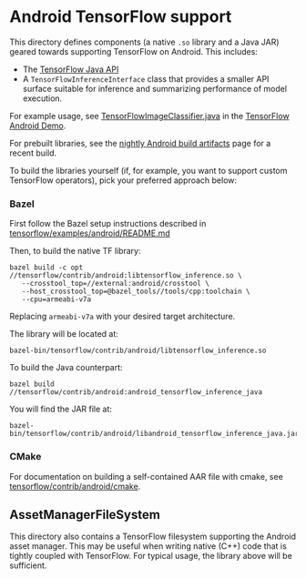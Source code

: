 # Android TensorFlow support

This directory defines components (a native `.so` library and a Java JAR)
geared towards supporting TensorFlow on Android. This includes:

- The [TensorFlow Java API](../../java/README.md)
- A `TensorFlowInferenceInterface` class that provides a smaller API
  surface suitable for inference and summarizing performance of model execution.

For example usage, see [TensorFlowImageClassifier.java](../../examples/android/src/org/tensorflow/demo/TensorFlowImageClassifier.java)
in the [TensorFlow Android Demo](../../examples/android).

For prebuilt libraries, see the
[nightly Android build artifacts](https://ci.tensorflow.org/view/Nightly/job/nightly-android/)
page for a recent build.

To build the libraries yourself (if, for example, you want to support custom
TensorFlow operators), pick your preferred approach below:

### Bazel

First follow the Bazel setup instructions described in
[tensorflow/examples/android/README.md](../../examples/android/README.md)

Then, to build the native TF library:

```
bazel build -c opt //tensorflow/contrib/android:libtensorflow_inference.so \
   --crosstool_top=//external:android/crosstool \
   --host_crosstool_top=@bazel_tools//tools/cpp:toolchain \
   --cpu=armeabi-v7a
```

Replacing `armeabi-v7a` with your desired target architecture.

The library will be located at:

```
bazel-bin/tensorflow/contrib/android/libtensorflow_inference.so
```

To build the Java counterpart:

```
bazel build //tensorflow/contrib/android:android_tensorflow_inference_java
```

You will find the JAR file at:

```
bazel-bin/tensorflow/contrib/android/libandroid_tensorflow_inference_java.jar
```

### CMake

For documentation on building a self-contained AAR file with cmake, see
[tensorflow/contrib/android/cmake](cmake).


## AssetManagerFileSystem

This directory also contains a TensorFlow filesystem supporting the Android
asset manager. This may be useful when writing native (C++) code that is tightly
coupled with TensorFlow. For typical usage, the library above will be
sufficient.
